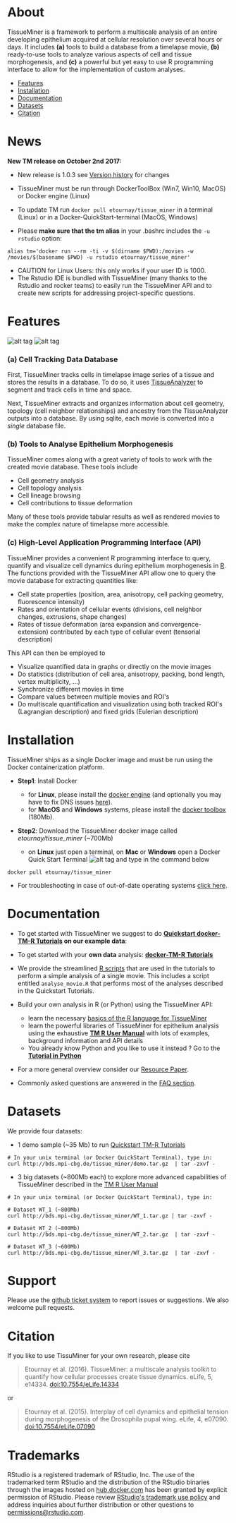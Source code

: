 About
=================

TissueMiner is a framework to perform a multiscale analysis of an entire developing epithelium acquired at cellular resolution over several hours or days. It  includes **(a)** tools to build a database from a timelapse movie, **(b)** ready-to-use tools to analyze various aspects of cell and tissue morphogenesis, and **(c)** a powerful but yet easy to use R programming interface to allow for the implementation of custom analyses.

* [Features](https://github.com/mpicbg-scicomp/tissue_miner#features)
* [Installation](https://github.com/mpicbg-scicomp/tissue_miner#installation)
* [Documentation](https://github.com/mpicbg-scicomp/tissue_miner#documentation)
* [Datasets](https://github.com/mpicbg-scicomp/tissue_miner#datasets)
* [Citation](https://github.com/mpicbg-scicomp/tissue_miner#citation)


News
=================

**New TM release on October 2nd 2017:**

* New release is 1.0.3 see [Version history](https://github.com/mpicbg-scicomp/tissue_miner/blob/master/version_history.md) for changes
* TissueMiner must be run through DockerToolBox (Win7, Win10, MacOS) or Docker engine (Linux)
* To update TM run `docker pull etournay/tissue_miner` in a terminal (Linux) or in a Docker-QuickStart-terminal (MacOS, Windows)

* Please **make sure that the tm alias** in your .bashrc includes the `-u rstudio` option:

```
alias tm='docker run --rm -ti -v $(dirname $PWD):/movies -w /movies/$(basename $PWD) -u rstudio etournay/tissue_miner'
```
* CAUTION for Linux Users: this only works if your user ID is 1000.
* The Rstudio IDE is bundled with TissueMiner (many thanks to the Rstudio and rocker teams) to easily run the TissueMiner API and to create new scripts for addressing project-specific questions.


Features
=================

![alt tag](https://github.com/mpicbg-scicomp/tissue_miner/blob/gh-pages/readme_screenshots/stripes_0.jpg)
![alt tag](https://github.com/mpicbg-scicomp/tissue_miner/blob/gh-pages/readme_screenshots/veins_0.jpg)


### (a) Cell Tracking Data Database

First, TissueMiner tracks cells in timelapse image series of a tissue and stores the results in a database. To do so, it uses [TissueAnalyzer](MovieProcessing.md#TissueAnalyzer) to segment and track cells in time and space.

Next, TissueMiner extracts and organizes information about cell geometry, topology (cell neighbor relationships) and ancestry from the TissueAnalyzer outputs into a database. By using sqlite, each movie is converted into a _single_ database file.


### (b) Tools to Analyse Epithelium Morphogenesis

TissueMiner comes along with a great variety of tools to work with the created movie database. These tools include
* Cell geometry analysis
* Cell topology analysis
* Cell lineage browsing
* Cell contributions to tissue deformation

Many of these tools provide tabular results as well as rendered movies to make the complex nature of timelapse more accessible.

### (c) High-Level Application Programming Interface (API)

TissueMiner provides a convenient R programming interface to query, quantify and visualize cell dynamics during epithelium morphogenesis in [R](https://www.r-project.org/). The functions provided with the TissueMiner API allow one to query the movie database for extracting quantities like:

* Cell state properties (position, area, anisotropy, cell packing geometry, fluorescence intensity)
* Rates and orientation of cellular events (divisions, cell neighbor changes, extrusions, shape changes)
* Rates of tissue deformation (area expansion and convergence-extension) contributed by each type of cellular event (tensorial description)

This API can then be employed to

* Visualize quantified data in graphs or directly on the movie images
* Do statistics (distribution of cell area, anisotropy, packing, bond length, vertex multiplicity, ...)
* Synchronize different movies in time
* Compare values between multiple movies and ROI's
* Do multiscale quantification and visualization using both tracked ROI's (Lagrangian description) and fixed grids (Eulerian description)



Installation
================

TissueMiner ships as a single Docker image and must be run using the Docker containerization platform. 

* **Step1**: Install Docker  
    + for **Linux**, please install the [docker engine](https://docs.docker.com/) (and optionally you may have to fix DNS issues [here](https://robinwinslow.uk/2016/06/23/fix-docker-networking-dns/)).
    + for **MacOS** and **Windows** systems, please install the [docker toolbox](https://www.docker.com/products/docker-toolbox) (180Mb).


* **Step2**: Download the TissueMiner docker image called _etournay/tissue_miner_ (~700Mb)  
    + on **Linux** just open a terminal, on **Mac** or **Windows** open a Docker Quick Start Terminal ![alt tag](https://github.com/mpicbg-scicomp/tissue_miner/blob/gh-pages/readme_screenshots/docker_toolbox_osx_quickstart_icon_nolabel.png) and type in the command below 
    
```
docker pull etournay/tissue_miner
```

* For troubleshooting in case of out-of-date operating systems [click here](misc/docker_troubleshooting.md).



Documentation
================

* To get started with TissueMiner we suggest to do **[Quickstart docker-TM-R Tutorials](https://github.com/mpicbg-scicomp/tissue_miner/blob/gh-pages/quickstart_tutorial/other_os/tm_qs_example_data.md#first-use-of-tissueminer-with-example-data) on our example data**: 
   
* To get started with your **own data** analysis: **[docker-TM-R Tutorials](https://github.com/mpicbg-scicomp/tissue_miner/blob/gh-pages/quickstart_tutorial/other_os/tm_qs_user_data.md#first-use-of-tissueminer-with-your-own-data)**
    
* We provide the streamlined [R scripts](docs/quickstart/scripts) that are used in the tutorials to perform a simple analysis of a single movie. This includes a script entitled `analyse_movie.R` that performs most of the analyses described in the Quickstart Tutorials.

* Build your own analysis in R (or Python) using the TissueMiner API:
    + learn the necessary [basics of the R language for TissueMiner](https://mpicbg-scicomp.github.io/tissue_miner/user_manual/Learning_the_R_basics_for_TissueMiner.html)
    + learn the powerful libraries of TissueMiner for epithelium analysis using the exhaustive **[TM R User Manual](https://mpicbg-scicomp.github.io/tissue_miner/user_manual/TM_R-UserManual_v1.0.3.html)** with lots of examples, background information and API details
    + You already know Python and you like to use it instead ? Go to the **[Tutorial in Python](docs/TM_tutorial_in_Python/TissueMiner_pythonTutorial-3WT_Demo.md#tissueminer-python-tutorial)**

* For a more general overview consider our [Resource Paper](http://dx.doi.org/10.7554/eLife.14334).

* Commonly asked questions are answered in the [FAQ section](faq.md).

Datasets
================
We provide four datasets:

* 1 demo sample (~35 Mb) to run [Quickstart TM-R Tutorials](https://github.com/mpicbg-scicomp/tissue_miner#documentation)

```{bash}
# In your unix terminal (or Docker QuickStart Terminal), type in:
curl http://bds.mpi-cbg.de/tissue_miner/demo.tar.gz  | tar -zxvf -
```

* 3 big datasets (~800Mb each) to explore more advanced capabilities of TissueMiner described in the [TM R User Manual](https://mpicbg-scicomp.github.io/tissue_miner/user_manual/TM_R-UserManual_v1.0.3.html)

```{bash}
# In your unix terminal (or Docker QuickStart Terminal), type in:

# Dataset WT_1 (~800Mb)
curl http://bds.mpi-cbg.de/tissue_miner/WT_1.tar.gz | tar -zxvf -

# Dataset WT_2 (~800Mb)
curl http://bds.mpi-cbg.de/tissue_miner/WT_2.tar.gz  | tar -zxvf -

# Dataset WT_3 (~600Mb)
curl http://bds.mpi-cbg.de/tissue_miner/WT_3.tar.gz  | tar -zxvf -
```


Support
=========

Please use the [github ticket system](https://github.com/mpicbg-scicomp/tissue_miner/issues) to report issues or suggestions. We also welcome pull requests.



Citation
==========

If you like to use TissuMiner for your own research, please cite

> Etournay et al. (2016). TissueMiner: a multiscale analysis toolkit to quantify how cellular processes create tissue dynamics. eLife, 5, e14334. [doi:10.7554/eLife.14334](https://elifesciences.org/content/5/e14334)

or

> Etournay et al. (2015). Interplay of cell dynamics and epithelial tension during morphogenesis of the Drosophila pupal wing. eLife, 4, e07090. [doi:10.7554/eLife.07090](http://elifesciences.org/content/early/2015/06/23/eLife.07090)


Trademarks
==========

RStudio is a registered trademark of RStudio, Inc.  The use of the trademarked term RStudio and the distribution of the RStudio binaries through the images hosted on [hub.docker.com](https://registry.hub.docker.com/) has been granted by explicit permission of RStudio.  Please review [RStudio's trademark use policy](http://www.rstudio.com/about/trademark/) and address inquiries about further distribution or other questions to [permissions@rstudio.com](emailto:permissions@rstudio.com).




